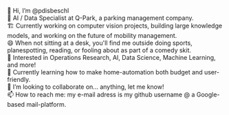 👋 Hi, I’m @pdisbeschl<br>
💼 AI / Data Specialist at Q-Park, a parking management company. <br>
🏗️ Currently working on computer vision projects, building large knowledge models, and working on the future of mobility management. <br>
😄 When not sitting at a desk, you'll find me outside doing sports, planespotting, reading, or fooling about as part of a comedy skit. <br>
👀 Interested in Operations Research, AI, Data Science, Machine Learning, and more!<br>
🌱 Currently learning how to make home-automation both budget and user-friendly.<br>
🤝 I’m looking to collaborate on... anything, let me know!<br>
📫 How to reach me: my e-mail adress is my github username @ a Google-based mail-platform.

<!---
pdisbeschl/pdisbeschl is a ✨ special ✨ repository because its `README.md` (this file) appears on your GitHub profile.
You can click the Preview link to take a look at your changes.
--->
